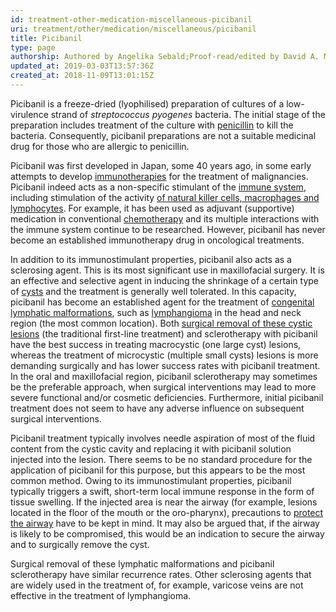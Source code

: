 ```yaml
---
id: treatment-other-medication-miscellaneous-picibanil
uri: treatment/other/medication/miscellaneous/picibanil
title: Picibanil
type: page
authorship: Authored by Angelika Sebald;Proof-read/edited by David A. Mitchell
updated_at: 2019-03-03T13:57:36Z
created_at: 2018-11-09T13:01:15Z
---
```


<p>Picibanil is a freeze-dried (lyophilised) preparation of cultures
    of a low-virulence strand of <i>streptococcus pyogenes</i>    bacteria. The initial stage of the preparation includes treatment
    of the culture with <a href="/treatment/other/medication/infection/detailed">penicillin</a>    to kill the bacteria. Consequently, picibanil preparations
    are not a suitable medicinal drug for those who are allergic
    to penicillin.</p>
<p>Picibanil was first developed in Japan, some 40 years ago, in
    some early attempts to develop <a href="/treatment/other/new-developments/immunotherapies">immunotherapies</a>    for the treatment of malignancies. Picibanil indeed acts
    as a non-specific stimulant of the <a href="/treatment/other/medication/inflammation/more-info">immune system</a>,
    including stimulation of the activity <a href="/treatment/other/new-developments/immunotherapies/more-info">of natural killer cells, macrophages and lymphocytes</a>.
    For example, it has been used as adjuvant (supportive) medication
    in conventional <a href="/treatment/chemotherapy">chemotherapy</a>    and its multiple interactions with the immune system continue
    to be researched. However, picibanil has never become an
    established immunotherapy drug in oncological treatments.</p>
<p>In addition to its immunostimulant properties, picibanil also
    acts as a sclerosing agent. This is its most significant
    use in maxillofacial surgery. It is an effective and selective
    agent in inducing the shrinkage of a certain type of <a href="/diagnosis/a-z/cyst">cysts</a>    and the treatment is generally well tolerated. In this capacity,
    picibanil has become an established agent for the treatment
    of <a href="/diagnosis/a-z/vascular-abnormalities">congenital lymphatic malformations</a>,
    such as <a href="/treatment/surgery/cyst/more-info">lymphangioma</a>    in the head and neck region (the most common location). Both
    <a href="/treatment/surgery/cyst/more-info">surgical removal of these cystic lesions</a>    (the traditional first-line treatment) and sclerotherapy
    with picibanil have the best success in treating macrocystic
    (one large cyst) lesions, whereas the treatment of microcystic
    (multiple small cysts) lesions is more demanding surgically
    and has lower success rates with picibanil treatment. In
    the oral and maxillofacial region, picibanil sclerotherapy
    may sometimes be the preferable approach, when surgical interventions
    may lead to more severe functional and/or cosmetic deficiencies.
    Furthermore, initial picibanil treatment does not seem to
    have any adverse influence on subsequent surgical interventions.</p>
<p>Picibanil treatment typically involves needle aspiration of most
    of the fluid content from the cystic cavity and replacing
    it with picibanil solution injected into the lesion. There
    seems to be no standard procedure for the application of
    picibanil for this purpose, but this appears to be the most
    common method. Owing to its immunostimulant properties, picibanil
    typically triggers a swift, short-term local immune response
    in the form of tissue swelling. If the injected area is near
    the airway (for example, lesions located in the floor of
    the mouth or the oro-pharynx), precautions to <a href="/treatment/surgery/fracture/more-info">protect the airway</a>    have to be kept in mind. It may also be argued that, if the
    airway is likely to be compromised, this would be an indication
    to secure the airway and to surgically remove the cyst.</p>
<p>Surgical removal of these lymphatic malformations and picibanil
    sclerotherapy have similar recurrence rates. Other sclerosing
    agents that are widely used in the treatment of, for example,
    varicose veins are not effective in the treatment of lymphangioma.</p>
